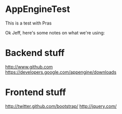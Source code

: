 AppEngineTest
=============

This is a test with Pras

Ok Jeff, here's some notes on what we're using:

# Backend stuff

http://www.github.com
https://developers.google.com/appengine/downloads

# Frontend stuff

http://twitter.github.com/bootstrap/
http://jquery.com/
